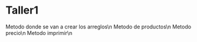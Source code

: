 # Taller1
Metodo donde se van a crear los arreglos\n
Metodo de productos\n
Metodo precio\n
Metodo imprimir\n
